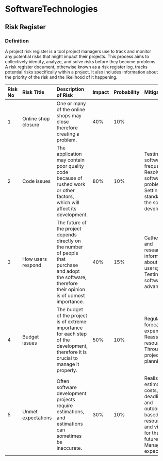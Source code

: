 ﻿# SoftwareTechnologies
## Risk Register
### Definition
A project risk register is a tool project managers use to track and monitor any potential risks that might impact their projects. This process aims to collectively identify, analyze, and solve risks before they become problems. A risk register document, otherwise known as a risk register log, tracks potential risks specifically within a project. It also includes information about the priority of the risk and the likelihood of it happening.

|Risk No|Risk Title|Description of Risk|Impact|Probability|Mitigation|
| :- | :- | :- | :- | :- | :- |
|1|Online shop closure|One or many of the online shops may close therefore creating a problem.|40%|10%||
|2|Code issues|The application may contain poor quality code because of rushed work or other factors, which will affect its development.|80%|10%|Testing the software frequently; Resolving software problems; Setting standards for the software developers;|
|3|How users respond|The future of the project depends directly on the number of people that purchase and adopt the software, therefore their opinion is of upmost importance.|40%|15%|Gathering and researching information about the users; Testing software in advance; |
|4|Budget issues|The budget of the project is of extreme importance for each step of the development, therefore it is crucial to manage it properly.|50%|10%|Regularly forecast the expenses; Reassign resources; Through project planning; |
|5|Unmet expectations|Often software development projects require estimations, and estimations can sometimes be inaccurate.|30%|10%|Realistic estimation of costs, deadlines and outcomes based on resources and vision for the future; Managing expectations;|

